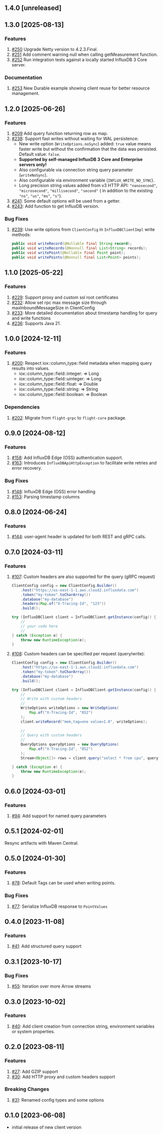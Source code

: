 ## 1.4.0 [unreleased]

## 1.3.0 [2025-08-13]

### Features

1. [#250](https://github.com/InfluxCommunity/influxdb3-java/pull/250) Upgrade Netty version to 4.2.3.Final.
2. [#251](https://github.com/InfluxCommunity/influxdb3-java/pull/251) Add comment warning null when calling getMeasurement function.
3. [#252](https://github.com/InfluxCommunity/influxdb3-java/pull/252) Run integration tests against a locally started InfluxDB 3 Core server.

### Documentation

1. [#253](https://github.com/InfluxCommunity/influxdb3-java/pull/253) New Durable example showing client reuse for better resource management.

## 1.2.0 [2025-06-26]

### Features

1. [#209](https://github.com/InfluxCommunity/influxdb3-java/pull/209) Add query function returning row as map.
2. [#238](https://github.com/InfluxCommunity/influxdb3-java/pull/238): Support fast writes without waiting for WAL
   persistence:
   - New write option (`WriteOptions.noSync`) added: `true` value means faster write but without the confirmation that
     the data was persisted. Default value: `false`.
   - **Supported by self-managed InfluxDB 3 Core and Enterprise servers only!**
   - Also configurable via connection string query parameter (`writeNoSync`).
   - Also configurable via environment variable (`INFLUX_WRITE_NO_SYNC`).
   - Long precision string values added from v3 HTTP API: `"nanosecond"`, `"microsecond"`, `"millisecond"`,
     `"second"` (
     in addition to the existing `"ns"`, `"us"`, `"ms"`, `"s"`).
3. [#241](https://github.com/InfluxCommunity/influxdb3-java/pull/241): Some default options will be used from a getter.
4. [#243](https://github.com/InfluxCommunity/influxdb3-java/pull/243): Add function to get InfluxDB version.

### Bug Fixes

1. [#239](https://github.com/InfluxCommunity/influxdb3-java/pull/239): Use write options from `ClientConfig` in
   `InfluxDBClientImpl` write methods:

   ```java
   public void writeRecord(@Nullable final String record);
   public void writeRecords(@Nonnull final List<String> records);
   public void writePoint(@Nullable final Point point);
   public void writePoints(@Nonnull final List<Point> points);
   ```

## 1.1.0 [2025-05-22]

### Features

1. [#229](https://github.com/InfluxCommunity/influxdb3-java/pull/229): Support proxy and custom ssl root certificates
2. [#232](https://github.com/InfluxCommunity/influxdb3-java/pull/232): Allow set rpc max message size through maxInboundMessageSize in ClientConfig
3. [#233](https://github.com/InfluxCommunity/influxdb3-java/pull/233): More detailed documentation about timestamp handling for query and write functions
4. [#236](https://github.com/InfluxCommunity/influxdb3-java/pull/236): Supports Java 21.

## 1.0.0 [2024-12-11]

### Features

1. [#200](https://github.com/InfluxCommunity/influxdb3-java/pull/200): Respect iox::column_type::field metadata when
   mapping query results into values.
   - iox::column_type::field::integer: => Long
   - iox::column_type::field::uinteger: => Long
   - iox::column_type::field::float: => Double
   - iox::column_type::field::string: => String
   - iox::column_type::field::boolean: => Boolean

### Dependencies

1. [#202](https://github.com/InfluxCommunity/influxdb3-java/pull/202): Migrate from `flight-grpc` to `flight-core` package.

## 0.9.0 [2024-08-12]

### Features

1. [#158](https://github.com/InfluxCommunity/influxdb3-java/pull/158): Add InfluxDB Edge (OSS) authentication support.
1. [#163](https://github.com/InfluxCommunity/influxdb3-java/pull/163): Introduces `InfluxDBApiHttpException` to facilitate write retries and error recovery.

### Bug Fixes

1. [#148](https://github.com/InfluxCommunity/influxdb3-java/pull/148): InfluxDB Edge (OSS) error handling
1. [#153](https://github.com/InfluxCommunity/influxdb3-java/pull/153): Parsing timestamp columns

## 0.8.0 [2024-06-24]

### Features

1. [#144](https://github.com/InfluxCommunity/influxdb3-java/pull/133): user-agent header is updated for both REST and gRPC calls.

## 0.7.0 [2024-03-11]

### Features

1. [#107](https://github.com/InfluxCommunity/influxdb3-java/pull/107): Custom headers are also supported for the query (gRPC request)

    ```java
    ClientConfig config = new ClientConfig.Builder()
        .host("https://us-east-1-1.aws.cloud2.influxdata.com")
        .token("my-token".toCharArray())
        .database("my-database")
        .headers(Map.of("X-Tracing-Id", "123"))
        .build();
    
    try (InfluxDBClient client = InfluxDBClient.getInstance(config)) {
        //
        // your code here
        //
    } catch (Exception e) {
        throw new RuntimeException(e);
    } 
    ```

1. [#108](https://github.com/InfluxCommunity/influxdb3-java/pull/108): Custom headers can be specified per request (query/write):

    ```java
    ClientConfig config = new ClientConfig.Builder()
        .host("https://us-east-1-1.aws.cloud2.influxdata.com")
        .token("my-token".toCharArray())
        .database("my-database")
        .build();
    
    try (InfluxDBClient client = InfluxDBClient.getInstance(config)) {
        //
        // Write with custom headers
        //
        WriteOptions writeOptions = new WriteOptions(
            Map.of("X-Tracing-Id", "852")
        );
        client.writeRecord("mem,tag=one value=1.0", writeOptions);
        
        //
        // Query with custom headers
        //
        QueryOptions queryOptions = new QueryOptions(
            Map.of("X-Tracing-Id", "852")
        );
        Stream<Object[]> rows = client.query("select * from cpu", queryOptions);
   
    } catch (Exception e) {
        throw new RuntimeException(e);
    } 
    ```

## 0.6.0 [2024-03-01]

### Features

1. [#94](https://github.com/InfluxCommunity/influxdb3-java/pull/94): Add support for named query parameters

## 0.5.1 [2024-02-01]

Resync artifacts with Maven Central.

## 0.5.0 [2024-01-30]

### Features

1. [#78](https://github.com/InfluxCommunity/influxdb3-java/pull/78): Default Tags can be used when writing points.

### Bug Fixes

1. [#77](https://github.com/InfluxCommunity/influxdb3-java/pull/77): Serialize InfluxDB response to `PointValues`

## 0.4.0 [2023-11-08]

### Features

1. [#41](https://github.com/InfluxCommunity/influxdb3-java/pull/41): Add structured query support

## 0.3.1 [2023-10-17]

### Bug Fixes

1. [#55](https://github.com/InfluxCommunity/influxdb3-java/pull/55): Iteration over more Arrow streams

## 0.3.0 [2023-10-02]

### Features

1. [#40](https://github.com/InfluxCommunity/influxdb3-java/pull/40): Add client creation from connection string,
environment variables or system properties.

## 0.2.0 [2023-08-11]

### Features

1. [#27](https://github.com/InfluxCommunity/influxdb3-java/pull/27): Add GZIP support
1. [#30](https://github.com/InfluxCommunity/influxdb3-java/pull/30): Add HTTP proxy and custom headers support

### Breaking Changes

1. [#31](https://github.com/InfluxCommunity/influxdb3-java/pull/31): Renamed config types and some options

## 0.1.0 [2023-06-08]

- initial release of new client version
